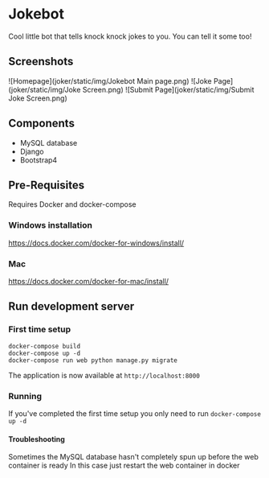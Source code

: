 # Jokebot
Cool little bot that tells knock knock jokes to you. You can tell it some too!

## Screenshots
![Homepage](joker/static/img/Jokebot Main page.png)
![Joke Page](joker/static/img/Joke Screen.png)
![Submit Page](joker/static/img/Submit Joke Screen.png)

## Components

* MySQL database
* Django
* Bootstrap4

## Pre-Requisites
Requires Docker and docker-compose

### Windows installation
https://docs.docker.com/docker-for-windows/install/

### Mac 
https://docs.docker.com/docker-for-mac/install/

## Run development server

### First time setup
```
docker-compose build
docker-compose up -d
docker-compose run web python manage.py migrate
```
The application is now available at `http://localhost:8000`

### Running
If you've completed the first time setup you only need to run
`docker-compose up -d`

#### Troubleshooting
Sometimes the MySQL database hasn't completely spun up before the web container is ready
In this case just restart the web container in docker
